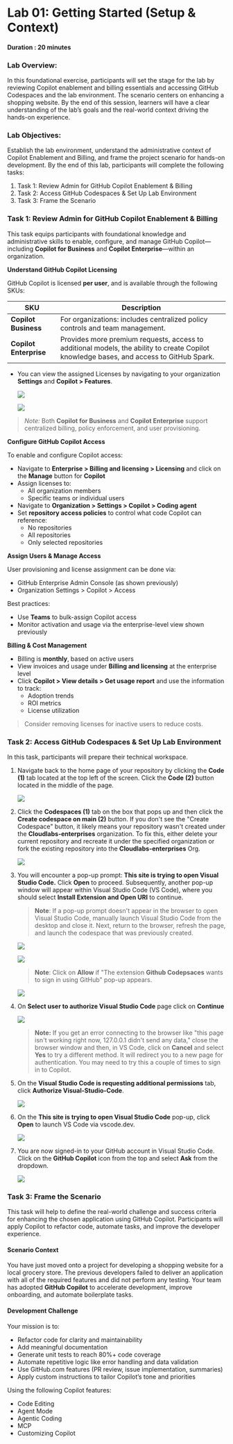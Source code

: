 # Lab 01: Getting Started (Setup & Context)

#### Duration : 20 minutes

### Lab Overview:

In this foundational exercise, participants will set the stage for the lab by reviewing Copilot enablement and billing essentials and accessing GitHub Codespaces and the lab environment. The scenario centers on enhancing a shopping website. By the end of this session, learners will have a clear understanding 
of the lab’s goals and the real-world context driving the hands-on experience.

### Lab Objectives:
Establish the lab environment, understand the administrative context of Copilot Enablement and Billing, and frame the project scenario for hands-on development. By the end of this lab, participants will complete the following tasks:

1. Task 1: Review Admin for GitHub Copilot Enablement & Billing
2. Task 2: Access GitHub Codespaces & Set Up Lab Environment
4. Task 3: Frame the Scenario  

### Task 1: Review Admin for GitHub Copilot Enablement & Billing

This task equips participants with foundational knowledge and administrative skills to enable, configure, and manage GitHub Copilot—including **Copilot for Business** and **Copilot Enterprise**—within an organization.


**Understand GitHub Copilot Licensing**

GitHub Copilot is licensed **per user**, and is available through the following SKUs:

| SKU                    | Description                                                                 |
|------------------------|-----------------------------------------------------------------------------|
| **Copilot Business** | For organizations: includes centralized policy controls and team management. |
| **Copilot Enterprise** | Provides more premium requests, access to additional models, the ability to create Copilot knowledge bases, and access to GitHub Spark. |

- You can view the assigned Licenses by navigating to your organization **Settings** and **Copilot > Features**. 

  ![](../../media/org-settings.png)

  ![](../../media/copilot-license.png)

>  *Note:* Both **Copilot for Business** and **Copilot Enterprise** support centralized billing, policy enforcement, and user provisioning.


**Configure GitHub Copilot Access**

To enable and configure Copilot access:

- Navigate to **Enterprise > Billing and licensing > Licensing** and click on the **Manage** button for **Copilot**
- Assign licenses to:
  - All organization members
  - Specific teams or individual users
- Navigate to **Organization > Settings > Copilot > Coding agent**
- Set **repository access policies** to control what code Copilot can reference:
  - No repositories
  - All repositories
  - Only selected repositories


**Assign Users & Manage Access**

User provisioning and license assignment can be done via:

- GitHub Enterprise Admin Console (as shown previously)
- Organization Settings > Copilot > Access

Best practices:
- Use **Teams** to bulk-assign Copilot access
- Monitor activation and usage via the enterprise-level view shown previously

**Billing & Cost Management**

- Billing is **monthly**, based on active users
- View invoices and usage under **Billing and licensing** at the enterprise level
- Click **Copilot > View details > Get usage report** and use the information to track:
  - Adoption trends
  - ROI metrics
  - License utilization

> Consider removing licenses for inactive users to reduce costs.

### Task 2: Access GitHub Codespaces & Set Up Lab Environment

In this task, participants will prepare their technical workspace.

1. Navigate back to the home page of your repository by clicking the **Code** **(1)** tab located at the top left of the screen. Click the **Code** **(2)** button located in the middle of the page. 

   ![](../../media/23-7-25-g9.png)

1. Click the **Codespaces (1)** tab on the box that pops up and then click the **Create codespace on main (2)** button.  If you don't see the "Create Codespace" button, it likely means your repository wasn't created under the **Cloudlabs-enterprises** organization. To fix this, either delete your current repository and recreate it under the specified organization or fork the existing repository into the **Cloudlabs-enterprises** Org.

   ![](../../media/23-7-25-g10.png)

1. You will encounter a pop-up prompt: **This site is trying to open Visual Studio Code.** Click **Open** to proceed. Subsequently, another pop-up window will appear within Visual Studio Code (VS Code), where you should select **Install Extension and Open URI** to continue.

    >**Note**: If a pop-up prompt doesn't appear in the browser to open Visual Studio Code, manually launch Visual Studio Code from the desktop and close it. Next, return to the browser, refresh the page, and launch the codespace that was previously created.

    ![](../../media/E1T1S8-0807.png)

    ![](../../media/23-7-25-g10.1.png)

    >**Note**: Click on **Allow** if "The extension **Github Codepsaces** wants to sign in using GitHub" pop-up appears.

      ![](../../media/23-7-25-g13.png)

1. On **Select user to authorize Visual Studio Code** page click on **Continue** 

    ![](../../media/23-7-25-g14.png)

      >**Note:** If you get an error connecting to the browser like "this page isn't working right now, 127.0.0.1 didn't send any data," close the browser window and then, in VS Code, click on **Cancel** and select **Yes** to try a different method. It will redirect you to a new page for authentication. You may need to try this a couple of times to sign in to Copilot. 

1. On the **Visual Studio Code is requesting additional permissions** tab, click **Authorize Visual-Studio-Code**.

    ![](../../media/23-7-25-g15.png)

1. On the **This site is trying to open Visual Studio Code** pop-up, click **Open** to launch VS Code via vscode.dev.

    ![](../../media/c3.png)

1. You are now signed-in to your GitHub account in Visual Studio Code. Click on the **GitHub Copilot** icon from the top and select **Ask** from the dropdown.

    ![](../../media/select-ask-mode.png)

### Task 3: Frame the Scenario

This task will help to define the real-world challenge and success criteria for enhancing the chosen application using GitHub Copilot. Participants will apply Copilot to refactor code, automate tasks, and improve the developer experience.

#### Scenario Context

You have just moved onto a project for developing a shopping website for a local grocery store. The previous developers failed to deliver an application with all of the required features and did not perform any testing. Your team has adopted **GitHub Copilot** to accelerate development, improve onboarding, and automate boilerplate tasks.

#### Development Challenge

Your mission is to:

- Refactor code for clarity and maintainability  
- Add meaningful documentation
- Generate unit tests to reach 80%+ code coverage  
- Automate repetitive logic like error handling and data validation  
- Use GitHub.com features (PR review, issue implementation, summaries)  
- Apply custom instructions to tailor Copilot’s tone and priorities

Using the following Copilot features:
- Code Editing
- Agent Mode
- Agentic Coding
- MCP
- Customizing Copilot
